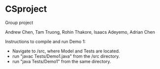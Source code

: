 # CSproject
Group project

Andrew Chen, Tam Truong, Rohin Thakore, Isaacs Adeyemo, Adrian Chen

 Instructions to compile and run Demo 1:
 - Navigate to /src, where Model and Tests are located.
 - run "javac Tests/Demo1.java" from the /src directory.
 - run "java Tests/Demo1" from the same directory.
